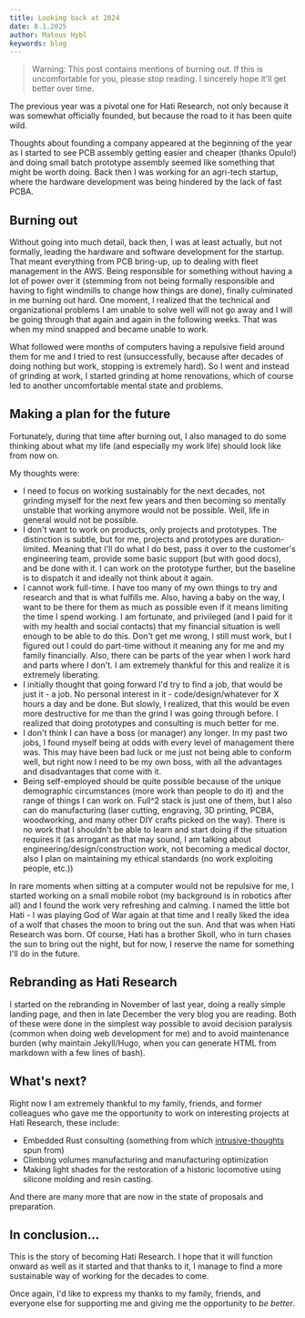 ```yaml
---
title: Looking back at 2024
date: 8.1.2025
author: Matous Hybl
keywords: blog
---
```

>  Warning: This post contains mentions of burning out. If this is uncomfortable for you, please stop reading. I sincerely hope it'll get better over time.

The previous year was a pivotal one for Hati Research, not only because it was somewhat officially founded, but because the road to it has been quite wild.

Thoughts about founding a company appeared at the beginning of the year as I started to see PCB assembly getting easier and cheaper (thanks Opulo!) and doing small batch prototype assembly seemed like something that might be worth doing. Back then I was working for an agri-tech startup, where the hardware development was being hindered by the lack of fast PCBA.

## Burning out
Without going into much detail, back then, I was at least actually, but not formally, leading the hardware and software development for the startup. 
That meant everything from PCB bring-up, up to dealing with fleet management in the AWS.
Being responsible for something without having a lot of power over it (stemming from not being formally responsible and having to fight windmills to change how things are done), finally culminated in me burning out hard.
One moment, I realized that the technical and organizational problems I am unable to solve well will not go away and I will be going through that again and again in the following weeks. That was when my mind snapped and became unable to work.

What followed were months of computers having a repulsive field around them for me and I tried to rest (unsuccessfully, because after decades of doing nothing but work, stopping is extremely hard). 
So I went and instead of grinding at work, I started grinding at home renovations, which of course led to another uncomfortable mental state and problems.

## Making a plan for the future
Fortunately, during that time after burning out, I also managed to do some thinking about what my life (and especially my work life) should look like from now on.

My thoughts were:

* I need to focus on working sustainably for the next decades, not grinding myself for the next few years and then becoming so mentally unstable that working anymore would not be possible. Well, life in general would not be possible.
* I don't want to work on products, only projects and prototypes. The distinction is subtle, but for me, projects and prototypes are duration-limited. Meaning that I'll do what I do best, pass it over to the customer's engineering team, provide some basic support (but with good docs), and be done with it. I can work on the prototype further, but the baseline is to dispatch it and ideally not think about it again.
* I cannot work full-time. I have too many of my own things to try and research and that is what fulfills me. 
  Also, having a baby on the way, I want to be there for them as much as possible even if it means limiting the time I spend working. 
  I am fortunate, and privileged (and I paid for it with my health and social contacts) that my financial situation is well enough to be able to do this.
  Don't get me wrong, I still must work, but I figured out I could do part-time without it meaning any for me and my family financially.
  Also, there can be parts of the year when I work hard and parts where I don't. 
  I am extremely thankful for this and realize it is extremely liberating.
* I initially thought that going forward I'd try to find a job, that would be just it - a job. 
  No personal interest in it - code/design/whatever for X hours a day and be done. 
  But slowly, I realized, that this would be even more destructive for me than the grind I was going through before. 
  I realized that doing prototypes and consulting is much better for me.
* I don't think I can have a boss (or manager) any longer. 
  In my past two jobs, I found myself being at odds with every level of management there was. 
  This may have been bad luck or me just not being able to conform well, but right now I need to be my own boss, with all the advantages and disadvantages that come with it.
* Being self-employed should be quite possible because of the unique demographic circumstances (more work than people to do it) and the range of things I can work on. 
  Full^2 stack is just one of them, but I also can do manufacturing (laser cutting, engraving, 3D printing, PCBA, woodworking, and many other DIY crafts picked on the way). 
  There is no work that I shouldn't be able to learn and start doing if the situation requires it (as arrogant as that may sound, I am talking about engineering/design/construction work, not becoming a medical doctor, also I plan on maintaining my ethical standards (no work exploiting people, etc.))

In rare moments when sitting at a computer would not be repulsive for me, I started working on a small mobile robot (my background is in robotics after all) and I found the work very refreshing and calming. 
I named the little bot Hati - I was playing God of War again at that time and I really liked the idea of a wolf that chases the moon to bring out the sun. 
And that was when Hati Research was born.
Of course, Hati has a brother Skoll, who in turn chases the sun to bring out the night, but for now, I reserve the name for something I'll do in the future.

## Rebranding as Hati Research
I started on the rebranding in November of last year, doing a really simple landing page, and then in late December the very blog you are reading. Both of these were done in the simplest way possible to avoid decision paralysis (common when doing web development for me) and to avoid maintenance burden (why maintain Jekyll/Hugo, when you can generate HTML from markdown with a few lines of bash).

## What's next?
Right now I am extremely thankful to my family, friends, and former colleagues who gave me the opportunity to work on interesting projects at Hati Research, these include:

* Embedded Rust consulting (something from which [intrusive-thoughts](https://intrusive.hatiresearch.eu) spun from)
* Climbing volumes manufacturing and manufacturing optimization
* Making light shades for the restoration of a historic locomotive using silicone molding and resin casting.

And there are many more that are now in the state of proposals and preparation.

## In conclusion…
This is the story of becoming Hati Research. I hope that it will function onward as well as it started and that thanks to it, I manage to find a more sustainable way of working for the decades to come.

Once again, I'd like to express my thanks to my family, friends, and everyone else for supporting me and giving me the opportunity to _be better_.